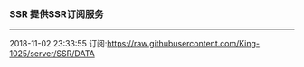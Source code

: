### SSR 提供SSR订阅服务
---
2018-11-02 23:33:55 订阅:https://raw.githubusercontent.com/King-1025/server/SSR/DATA
